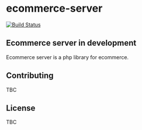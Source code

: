 # ecommerce-server
[![Build Status](https://travis-ci.com/gernzy/gernzy-server.svg?branch=master)](https://travis-ci.com/gernzy/gernzy-server)

## Ecommerce server in development
Ecommerce server is a php library for ecommerce.

## Contributing
TBC

## License
TBC
